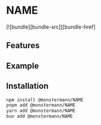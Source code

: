 # NAME

[![bundle][bundle-src]][bundle-href]

## Features

## Example

## Installation

```sh
npm install @monstermann/NAME
pnpm add @monstermann/NAME
yarn add @monstermann/NAME
bun add @monstermann/NAME
```

<!-- [bundle-src]: https://img.shields.io/bundlephobia/minzip/%40monstermann/NAME?style=flat&colorA=080f12&colorB=3451b2&label=minzip -->
<!-- [bundle-href]: https://bundlephobia.com/result?p=%40monstermann/NAME -->

